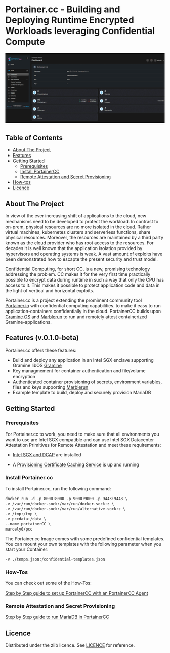 # Portainer.cc - Building and Deploying Runtime Encrypted Workloads leveraging Confidential Compute

![](https://github.com/enclaive/portainerCC/blob/develop/wip-screens.gif)

## Table of Contents

- [About The Project](#about-the-project)
- [Features](#features)
- [Getting Started](#getting-started)
  - [Prerequisites](#prerequisites)
  - [Install PortainerCC](#install-portainercc)
  - [Remote Attestation and Secret Provisioning](#remote-attestation-and-secret-provisioning)
- [How-tos](#how-tos)
- [Licence](#licence)

## About The Project

In view of the ever increasing shift of applications to the cloud, new mechanisms need to be developed to protect the workload. In contrast to on-prem, physical resources are no more isolated in the cloud. Rather virtual machines, kubernetes clusters and serverless functions, share physical resources. Moreover, the resources are maintained by a third party known as the cloud provider who has root access to the resources. For decades it is well known that the application isolation provided by hypervisors and operating systems is weak. A vast amount of exploits have been demonstrated how to escapte the present security and trust model.

Confidential Computing, for short CC, is a new, promising technology addressing the problem. CC makes it for the very first time practically possible to encrypt data during runtime in such a way that only the CPU has access to it. This makes it possible to protect application code and data in the light of vertical and horizontal exploits.

Portainer.cc is a project extending the promiment community tool [Portainer.io](https://github.com/portainer/portainer) with confidential computing capabilities. to make it easy to run application-containers confidentially in the cloud. PortainerCC builds upon [Gramine OS](https://github.com/gramineproject/gramine) and [Marblerun](https://github.com/edgelesssys/marblerun) to run and remotely attest containerized Gramine-applications.

## Features (v.0.1.0-beta)

Portainer.cc offers these features:

- Build and deploy any application in an Intel SGX enclave supporting Gramine libOS [Gramine](https://github.com/gramineproject/gramine)
- Key managmement for container authentication and file/volume encryption
- Authenticated container provisioning of secrets, environment variables, files and keys supporting [Marblerun](https://github.com/edgelesssys/marblerun)
- Example template to build, deploy and securely provision MariaDB


## Getting Started

### Prerequisites

For Portainer.cc to work, you need to make sure that all environments you want to use are Intel SGX compatible and can use Intel SGX Datacenter Attestation Primitives for Remote Attestation and meet these requirements:

- [Intel SGX and DCAP](https://download.01.org/intel-sgx/latest/dcap-latest/linux/docs/Intel_SGX_SW_Installation_Guide_for_Linux.pdf) are installed

- A [Provisioning Certificate Caching Service](https://docs.edgeless.systems/ego/reference/attest#set-up-the-pccs) is up and running

### Install Portainer.cc

To install Portainer.cc, run the following command:

```
docker run -d -p 8000:8000 -p 9000:9000 -p 9443:9443 \
-v /var/run/docker.sock:/var/run/docker.sock:z \
-v /var/run/docker.sock:/var/run/alternative.sock:z \
-v /tmp:/tmp \
-v pccdata:/data \
--name portainerCC \
marcely0/pcc
```

The Portainer.cc Image comes with some predefined confidential templates.
You can mount your own templates with the following parameter when you start your Container:
```
-v ./temps.json:/confidential-templates.json 
```

### How-Tos
You can check out some of the How-Tos:

[Step by Step guide to set up PortainerCC with an PortainerCC Agent](https://github.com/enclaive/portainerCC/wiki/PortainerCC-Full-Guide)

### Remote Attestation and Secret Provisioning

[Step by Step guide to run MariaDB in PortainerCC](https://github.com/enclaive/portainerCC/wiki/PortainerCC-MariaDB-Guide)

## Licence

Distributed under the zlib licence. See [LICENCE](./License) for reference.
